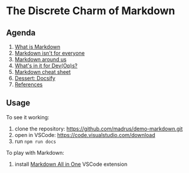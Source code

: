 # The Discrete Charm of Markdown

## Agenda

1. [What is Markdown](/docs/markdown.md)
1. [Markdown isn't for everyone](/docs/everyone.md)
1. [Markdown around us](/docs/around-us.md)
1. [What's in it for Dev(Op)s?](/docs/for-devs.md)
1. [Markdown cheat sheet](/docs/cheat-sheet.md)
1. [Dessert: Docsify](docsify.md)
1. [References](/docs/references.md)

## Usage

To see it working:

1. clone the repository: <https://github.com/madrus/demo-markdown.git>
1. open in VSCode: <https://code.visualstudio.com/download>
1. run `npm run docs`

To play with Markdown:

1. install [Markdown All in One](https://marketplace.visualstudio.com/items?itemName=yzhang.markdown-all-in-one) VSCode extension

